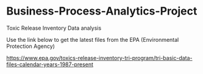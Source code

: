 # Business-Process-Analytics-Project
Toxic Release Inventory Data analysis

Use the link below to get the latest files from the EPA (Environmental Protection Agency)

https://www.epa.gov/toxics-release-inventory-tri-program/tri-basic-data-files-calendar-years-1987-present
